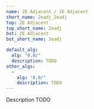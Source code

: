 ```yaml
---
name: 2E Adjacent / 2E Adjacent
short_name: 2eadj_2eadj
top: 2E Adjacent
top_short_name: 2eadj
bot: 2E Adjacent
bot_short_name: 2eadj

default_alg:
  alg: "0,0/"
  description: TODO
other_algs:
  -
    alg: "0,0/"
    description: TODO
---
```


Description TODO

